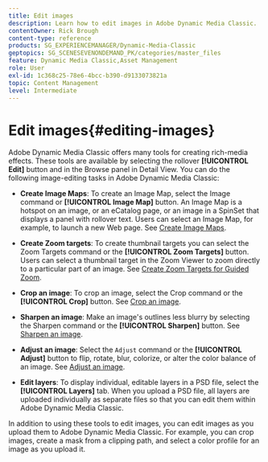 ```yaml
---
title: Edit images
description: Learn how to edit images in Adobe Dynamic Media Classic.
contentOwner: Rick Brough
content-type: reference
products: SG_EXPERIENCEMANAGER/Dynamic-Media-Classic
geptopics: SG_SCENESEVENONDEMAND_PK/categories/master_files
feature: Dynamic Media Classic,Asset Management
role: User
exl-id: 1c368c25-78e6-4bcc-b390-d9133073821a
topic: Content Management
level: Intermediate
---
```

# Edit images{#editing-images}

Adobe Dynamic Media Classic offers many tools for creating rich-media effects. These tools are available by selecting the rollover **[!UICONTROL Edit]** button and in the Browse panel in Detail View. You can do the following image-editing tasks in Adobe Dynamic Media Classic:

* **Create Image Maps**: To create an Image Map, select the Image command or **[!UICONTROL Image Map]** button. An Image Map is a hotspot on an image, or an eCatalog page, or an image in a SpinSet that displays a panel with rollover text. Users can select an Image Map, for example, to launch a new Web page. See [Create Image Maps](/help/using/creating-image-maps.md).

* **Create Zoom targets**: To create thumbnail targets you can select the Zoom Targets command or the **[!UICONTROL Zoom Targets]** button. Users can select a thumbnail target in the Zoom Viewer to zoom directly to a particular part of an image. See [Create Zoom Targets for Guided Zoom](/help/using/creating-zoom-targets-guided-zoom.md).

* **Crop an image**: To crop an image, select the Crop command or the **[!UICONTROL Crop]** button. See [Crop an image](/help/using/cropping-image.md).

* **Sharpen an image**: Make an image's outlines less blurry by selecting the Sharpen command or the **[!UICONTROL Sharpen]** button. See [Sharpen an image](/help/using/sharpening-image.md).

* **Adjust an image**: Select the `Adjust` command or the **[!UICONTROL Adjust]** button to flip, rotate, blur, colorize, or alter the color balance of an image. See [Adjust an image](/help/using/adjusting-image.md).

* **Edit layers**: To display individual, editable layers in a PSD file, select the **[!UICONTROL Layers]** tab. When you upload a PSD file, all layers are uploaded individually as separate files so that you can edit them within Adobe Dynamic Media Classic.

In addition to using these tools to edit images, you can edit images as you upload them to Adobe Dynamic Media Classic. For example, you can crop images, create a mask from a clipping path, and select a color profile for an image as you upload it.
